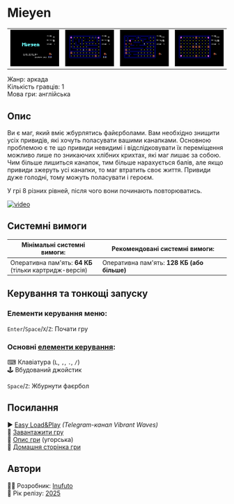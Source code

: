 # Mieyen

| | | | |
| --- | --- | --- | --- |
|![screen1](screenshots/scrn_mieyen_01.png)|![screen2](screenshots/scrn_mieyen_02.png)|![screen3](screenshots/scrn_mieyen_03.png)|![screen4](screenshots/scrn_mieyen_04.png)|

Жанр: аркада  
Кількість гравців: 1  
Мова гри: англійська  


## Опис

Ви є маг, який вміє жбурлятись файєрболами. Вам необхідно знищити усіх привидів, які хочуть поласувати вашими канапками. Основною проблемою є те що привиди невидимі і відслідковувати їх переміщення можливо лише по зникаючих хлібних крихтах, які маг лишає за собою. Чим більше лишиться канапок, тим більше нарахується балів, але якщо привиди зжеруть усі канапки, то маг втратить своє життя. Привиди дуже голодні, тому можуть поласувати і героєм.

У грі 8 різних рівней, після чого вони починають повторюватись.

[![video](https://img.youtube.com/vi/X2i1J6ijJwQ/0.jpg)](https://www.youtube.com/watch?v=X2i1J6ijJwQ)

## Системні вимоги

|Мінімальні системні вимоги:|Рекомендовані системні вимоги:|
|---------------------------|------------------------------|
|Оперативна пам'ять: **64 КБ**<br>(тільки картридж-версія)|Оперативна пам'ять: **128 КБ (або більше)**|  

## Керування та тонкощі запуску
### Елементи керування меню:

`Enter`/`Space`/`X`/`Z`: Почати гру  

### Основні [елементи керування](../controllers.md):
⌨ Клавіатура (`L`, `,`, `.`, `/`)  
🕹 Вбудований джойстик  

`Space`/`Z`: Жбурнути фаєрбол

## Посилання

▶ [Easy Load&Play](https://t.me/EP128k_Load_n_Play/829) *(Telegram-канал Vibrant Waves)*  
💾 [Завантажити гру](http://www.ep128.hu/Ep_Games/Prg/Mieyen.rar)  
📃 [Опис гри](http://www.ep128.hu/Games/Mieyen.htm) (угорська)  
🏡 [Домашня сторінка гри](http://inufuto.web.fc2.com/8bit/mieyen/#ep64)

## Автори
👨‍💻 Розробник: [Inufuto](../../community/inufuto.md)  
📅 Рік релізу: [2025](../release_years/2025.md)  